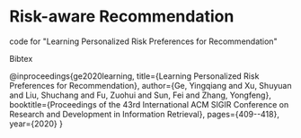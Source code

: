 # Risk-aware Recommendation
code for "Learning Personalized Risk Preferences for Recommendation"

Bibtex

@inproceedings{ge2020learning,
  title={Learning Personalized Risk Preferences for Recommendation},
  author={Ge, Yingqiang and Xu, Shuyuan and Liu, Shuchang and Fu, Zuohui and Sun, Fei and Zhang, Yongfeng},
  booktitle={Proceedings of the 43rd International ACM SIGIR Conference on Research and Development in Information Retrieval},
  pages={409--418},
  year={2020}
}
